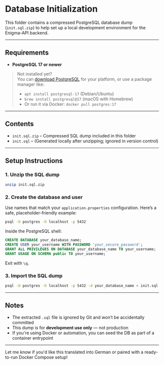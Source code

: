 # Database Initialization

This folder contains a compressed PostgreSQL database dump (`init.sql.zip`) to help set up a local development environment for the Enigma-API backend.

---

## Requirements

- **PostgreSQL 17 or newer**

> Not installed yet?  
> You can [download PostgreSQL](https://www.postgresql.org/download/) for your platform, or use a package manager like:
> - `apt install postgresql-17` (Debian/Ubuntu)
> - `brew install postgresql@17` (macOS with Homebrew)
> - Or run it via Docker: `docker pull postgres:17`

---

## Contents

- `init.sql.zip` – Compressed SQL dump included in this folder
- `init.sql` – (Generated locally after unzipping; ignored in version control)

---

## Setup Instructions

### 1. Unzip the SQL dump

```bash
unzip init.sql.zip
```

### 2. Create the database and user

Use names that match your `application.properties` configuration. Here’s a safe, placeholder-friendly example:

```bash
psql -U postgres -h localhost -p 5432
```

Inside the PostgreSQL shell:

```sql
CREATE DATABASE your_database_name;
CREATE USER your_username WITH PASSWORD 'your_secure_password';
GRANT ALL PRIVILEGES ON DATABASE your_database_name TO your_username;
GRANT USAGE ON SCHEMA public TO your_username;
```

Exit with `\q`.

### 3. Import the SQL dump

```bash
psql -U postgres -h localhost -p 5432 -d your_database_name < init.sql
```

---

## Notes

- The extracted `.sql` file is ignored by Git and won’t be accidentally committed
- This dump is for **development use only** — not production
- If you're using Docker or automation, you can seed the DB as part of a container entrypoint

---

Let me know if you'd like this translated into German or paired with a ready-to-run Docker Compose setup!
